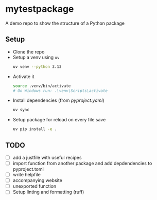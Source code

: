 # mytestpackage

A demo repo to show the structure of a Python package

## Setup

* Clone the repo
* Setup a venv using `uv`
  ```sh
  uv venv --python 3.13
  ```
* Activate it
  ```sh
  source .venv/bin/activate
  # On Windows run: .\venv\Scripts\activate
  ```
* Install dependencies (from _pyproject.yaml_)
  ```sh
  uv sync
  ```
* Setup package for reload on every file save
  ```sh
  uv pip install -e .
  ```

## TODO

- [ ] add a justfile with useful recipes
- [ ] import function from another package and add depdendencies to pyproject.toml
- [ ] write helpfile
- [ ] accompanying website
- [ ] unexported function
- [ ] Setup linting and formatting (ruff)
